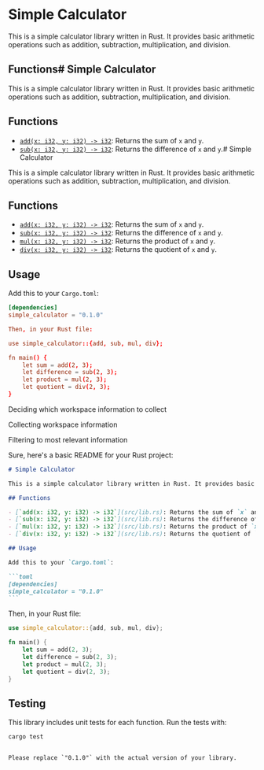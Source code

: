 # Simple Calculator

This is a simple calculator library written in Rust. It provides basic arithmetic operations such as addition, subtraction, multiplication, and division.

## Functions# Simple Calculator

This is a simple calculator library written in Rust. It provides basic arithmetic operations such as addition, subtraction, multiplication, and division.

## Functions

- [`add(x: i32, y: i32) -> i32`](src/lib.rs): Returns the sum of `x` and `y`.
- [`sub(x: i32, y: i32) -> i32`](src/lib.rs): Returns the difference of `x` and `y`.# Simple Calculator

This is a simple calculator library written in Rust. It provides basic arithmetic operations such as addition, subtraction, multiplication, and division.

## Functions

- [`add(x: i32, y: i32) -> i32`](src/lib.rs): Returns the sum of `x` and `y`.
- [`sub(x: i32, y: i32) -> i32`](src/lib.rs): Returns the difference of `x` and `y`.
- [`mul(x: i32, y: i32) -> i32`](src/lib.rs): Returns the product of `x` and `y`.
- [`div(x: i32, y: i32) -> i32`](src/lib.rs): Returns the quotient of `x` and `y`.

## Usage

Add this to your `Cargo.toml`:

```toml
[dependencies]
simple_calculator = "0.1.0"

Then, in your Rust file:

use simple_calculator::{add, sub, mul, div};

fn main() {
    let sum = add(2, 3);
    let difference = sub(2, 3);
    let product = mul(2, 3);
    let quotient = div(2, 3);
}
```

Deciding which workspace information to collect

Collecting workspace information

Filtering to most relevant information

Sure, here's a basic README for your Rust project:

````markdown
# Simple Calculator

This is a simple calculator library written in Rust. It provides basic arithmetic operations such as addition, subtraction, multiplication, and division.

## Functions

- [`add(x: i32, y: i32) -> i32`](src/lib.rs): Returns the sum of `x` and `y`.
- [`sub(x: i32, y: i32) -> i32`](src/lib.rs): Returns the difference of `x` and `y`.
- [`mul(x: i32, y: i32) -> i32`](src/lib.rs): Returns the product of `x` and `y`.
- [`div(x: i32, y: i32) -> i32`](src/lib.rs): Returns the quotient of `x` and `y`.

## Usage

Add this to your `Cargo.toml`:

```toml
[dependencies]
simple_calculator = "0.1.0"
```
````

Then, in your Rust file:

```rust
use simple_calculator::{add, sub, mul, div};

fn main() {
    let sum = add(2, 3);
    let difference = sub(2, 3);
    let product = mul(2, 3);
    let quotient = div(2, 3);
}
```

## Testing

This library includes unit tests for each function. Run the tests with:

```sh
cargo test
```

```

Please replace `"0.1.0"` with the actual version of your library.
```
